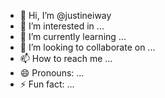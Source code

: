 - 👋 Hi, I’m @justineiway
- 👀 I’m interested in ...
- 🌱 I’m currently learning ...
- 💞️ I’m looking to collaborate on ...
- 📫 How to reach me ...
- 😄 Pronouns: ...
- ⚡ Fun fact: ...

<!---
justineiway/justineiway is a ✨ special ✨ repository because its `README.md` (this file) appears on your GitHub profile.
You can click the Preview link to take a look at your changes.
--->
